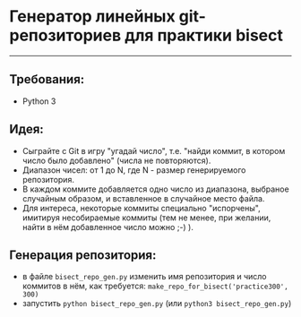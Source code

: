 ﻿# Генератор линейных git-репозиториев для практики bisect
----------------------------------------------------

## Требования:
- Python 3

## Идея:
- Сыграйте с Git в игру "угадай число", т.е. "найди коммит, в котором число было добавлено" (числа не повторяются).
- Диапазон чисел: от 1 до N, где N - размер генерируемого репозитория.
- В каждом коммите добавляется одно число из диапазона, выбраное случайным образом, и вставленное в случайное место файла.
- Для интереса, некоторые коммиты специально "испорчены", имитируя несобираемые коммиты (тем не менее, при желании, найти в нём добавленное число можно ;-) ).


## Генерация репозитория:
- в файле `bisect_repo_gen.py` изменить имя репозитория и число коммитов в нём, как требуется:
`make_repo_for_bisect('practice300', 300)`
- запустить `python bisect_repo_gen.py` (или `python3 bisect_repo_gen.py`)

